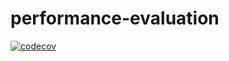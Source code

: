 # performance-evaluation


[![codecov](https://codecov.io/gh/walison17/performance-evaluation/branch/master/graph/badge.svg?token=FK1YB3Y1RV)](undefined)
